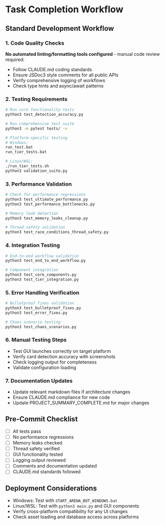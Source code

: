 # Task Completion Workflow

## Standard Development Workflow

### 1. Code Quality Checks
**No automated linting/formatting tools configured** - manual code review required:
- Follow CLAUDE.md coding standards
- Ensure JSDoc3 style comments for all public APIs
- Verify comprehensive logging of workflows
- Check type hints and async/await patterns

### 2. Testing Requirements
```bash
# Run core functionality tests
python3 test_detection_accuracy.py

# Run comprehensive test suite
python3 -m pytest tests/ -v

# Platform-specific testing
# Windows:
run_test.bat
run_tier_tests.bat

# Linux/WSL:
./run_tier_tests.sh
python3 validation_suite.py
```

### 3. Performance Validation
```bash
# Check for performance regressions
python3 test_ultimate_performance.py
python3 test_performance_bottlenecks.py

# Memory leak detection
python3 test_memory_leaks_cleanup.py

# Thread safety validation
python3 test_race_conditions_thread_safety.py
```

### 4. Integration Testing
```bash
# End-to-end workflow validation
python3 test_end_to_end_workflow.py

# Component integration
python3 test_core_components.py
python3 test_tier_integration.py
```

### 5. Error Handling Verification
```bash
# Bulletproof fixes validation
python3 test_bulletproof_fixes.py
python3 test_error_fixes.py

# Chaos scenario testing
python3 test_chaos_scenarios.py
```

### 6. Manual Testing Steps
- Test GUI launches correctly on target platform
- Verify card detection accuracy with screenshots
- Check logging output for completeness
- Validate configuration loading

### 7. Documentation Updates
- Update relevant markdown files if architecture changes
- Ensure CLAUDE.md compliance for new code
- Update PROJECT_SUMMARY_COMPLETE.md for major changes

## Pre-Commit Checklist
- [ ] All tests pass
- [ ] No performance regressions
- [ ] Memory leaks checked
- [ ] Thread safety verified
- [ ] GUI functionality tested
- [ ] Logging output reviewed
- [ ] Comments and documentation updated
- [ ] CLAUDE.md standards followed

## Deployment Considerations
- Windows: Test with `START_ARENA_BOT_WINDOWS.bat`
- Linux/WSL: Test with `python3 main.py` and GUI components
- Verify cross-platform compatibility for any UI changes
- Check asset loading and database access across platforms